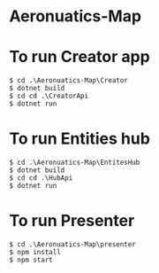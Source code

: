 # Aeronuatics-Map

# To run Creator app
```
$ cd .\Aeronuatics-Map\Creator
$ dotnet build
$ cd cd .\CreatorApi
$ dotnet run
```

# To run Entities hub
```
$ cd .\Aeronuatics-Map\EntitesHub
$ dotnet build
$ cd cd .\HubApi
$ dotnet run
```

# To run Presenter
```
$ cd .\Aeronuatics-Map\presenter
$ npm install
$ npm start
```
